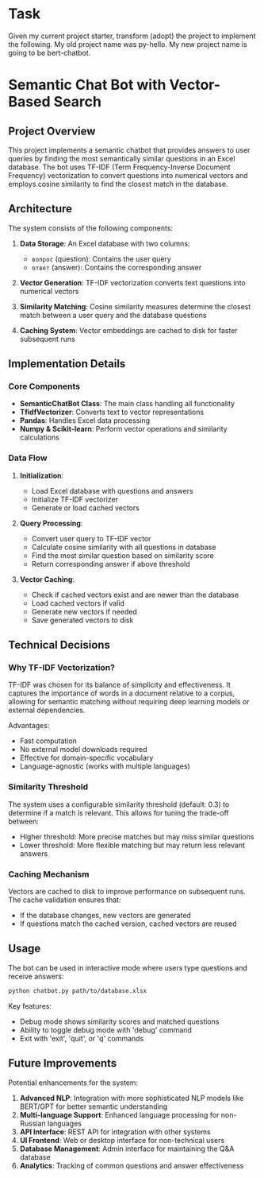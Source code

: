 # Task

Given my current project starter, transform (adopt) the project to implement the following.
My old project name was py-hello.
My new project name is going to be bert-chatbot.

# Semantic Chat Bot with Vector-Based Search

## Project Overview

This project implements a semantic chatbot that provides answers to user queries by finding the most semantically similar questions in an Excel database. The bot uses TF-IDF (Term Frequency-Inverse Document Frequency) vectorization to convert questions into numerical vectors and employs cosine similarity to find the closest match in the database.

## Architecture

The system consists of the following components:

1. **Data Storage**: An Excel database with two columns:
   - `вопрос` (question): Contains the user query
   - `ответ` (answer): Contains the corresponding answer

2. **Vector Generation**: TF-IDF vectorization converts text questions into numerical vectors

3. **Similarity Matching**: Cosine similarity measures determine the closest match between a user query and the database questions

4. **Caching System**: Vector embeddings are cached to disk for faster subsequent runs

## Implementation Details

### Core Components

- **SemanticChatBot Class**: The main class handling all functionality
- **TfidfVectorizer**: Converts text to vector representations
- **Pandas**: Handles Excel data processing
- **Numpy & Scikit-learn**: Perform vector operations and similarity calculations

### Data Flow

1. **Initialization**:
   - Load Excel database with questions and answers
   - Initialize TF-IDF vectorizer
   - Generate or load cached vectors

2. **Query Processing**:
   - Convert user query to TF-IDF vector
   - Calculate cosine similarity with all questions in database
   - Find the most similar question based on similarity score
   - Return corresponding answer if above threshold

3. **Vector Caching**:
   - Check if cached vectors exist and are newer than the database
   - Load cached vectors if valid
   - Generate new vectors if needed
   - Save generated vectors to disk

## Technical Decisions

### Why TF-IDF Vectorization?

TF-IDF was chosen for its balance of simplicity and effectiveness. It captures the importance of words in a document relative to a corpus, allowing for semantic matching without requiring deep learning models or external dependencies.

Advantages:

- Fast computation
- No external model downloads required
- Effective for domain-specific vocabulary
- Language-agnostic (works with multiple languages)

### Similarity Threshold

The system uses a configurable similarity threshold (default: 0.3) to determine if a match is relevant. This allows for tuning the trade-off between:

- Higher threshold: More precise matches but may miss similar questions
- Lower threshold: More flexible matching but may return less relevant answers

### Caching Mechanism

Vectors are cached to disk to improve performance on subsequent runs. The cache validation ensures that:

- If the database changes, new vectors are generated
- If questions match the cached version, cached vectors are reused

## Usage

The bot can be used in interactive mode where users type questions and receive answers:

```bash
python chatbot.py path/to/database.xlsx
```

Key features:

- Debug mode shows similarity scores and matched questions
- Ability to toggle debug mode with 'debug' command
- Exit with 'exit', 'quit', or 'q' commands

## Future Improvements

Potential enhancements for the system:

1. **Advanced NLP**: Integration with more sophisticated NLP models like BERT/GPT for better semantic understanding
2. **Multi-language Support**: Enhanced language processing for non-Russian languages
3. **API Interface**: REST API for integration with other systems
4. **UI Frontend**: Web or desktop interface for non-technical users
5. **Database Management**: Admin interface for maintaining the Q&A database
6. **Analytics**: Tracking of common questions and answer effectiveness
